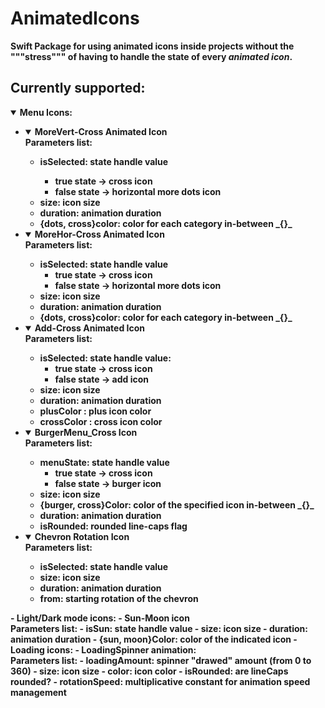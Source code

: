 # AnimatedIcons

<b>Swift Package<b> for using animated icons inside projects without the """stress""" of having to handle the state of every _animated icon_.

## Currently supported:

<details open>
<summary>Menu Icons:</summary>
    <ul>
        <li>
            <details open>
                <summary><b>MoreVert-Cross Animated Icon</b></summary>Parameters list:
                <ul>
                    <li> <b>isSelected</b>: state handle value </li>
                        <ul>
                            <li> <b>true<b> state -> cross icon </li>
                            <li> <b>false<b> state -> horizontal more dots icon </li>
                        </ul>
                    <li><b>size</b>: icon size </li>
                    <li><b>duration</b>: animation duration </li>
                    <li><b>{dots, cross}color</b>: color for each category in-between _{}_ </li>
                </ul>
            </details>
        </li>
        <li>
            <details open>
                <summary><b>MoreHor-Cross Animated Icon<b></summary>Parameters list:
                <ul>
                    <li> <b>isSelected</b>: state handle value
                    <ul>
                        <li> <b>true<b> state -> cross icon</li>
                        <li> <b>false<b> state -> horizontal more dots icon</li>
                    </ul>
                    </li>
                    <li> <b>size</b>: icon size </li>
                    <li> <b>duration</b>: animation duration </li>
                    <li> <b>{dots, cross}color</b>: color for each category in-between _{}_ </li>
                </ul>
            </details>
        </li>
        <li>
            <details open>
                <summary><b>Add-Cross Animated Icon<b></summary>Parameters list:
                <ul>
                <li> <b>isSelected</b>: state handle value:
                    <ul>
                    <li> <b>true<b> state -> cross icon</li>
                    <li> <b>false<b> state -> add icon</li>
                    </ul>
                </li>
                <li> <b>size</b>: icon size </li>
                <li> <b>duration</b>: animation duration</li>
                <li> <b>plusColor<b> : plus icon color</li>
                <li> <b>crossColor<b> : cross icon color</li>
                </ul>
            </details>
        </li>
        <li> 
            <details open>
                <summary><b>BurgerMenu_Cross Icon<b></summary>Parameters list:
                <ul>
                    <li> <b>menuState</b>: state handle value
                    <ul>
                        <li> <b>true<b> state -> cross icon</li>
                        <li> <b>false<b> state -> burger icon</li>
                    </ul>
                    </li>
                    <li> <b>size</b>: icon size</li>
                    <li> <b>{burger, cross}Color</b>: color of the specified icon in-between _{}_ </li>
                    <li> <b>duration</b>: animation duration</li>
                    <li> <b>isRounded</b>: rounded line-caps flag</li>
                </ul>
            </details>
        </li>
        <li> 
            <details open>
                <summary><b>Chevron Rotation Icon<b> </summary>Parameters list:
                <ul>
                    <li> <b>isSelected</b>: state handle value</li>
                    <li> <b>size</b>: icon size</li>
                    <li> <b>duration</b>: animation duration</li>
                    <li> <b>from</b>: starting rotation of the chevron</li>
                </ul>
            </details>
        </li>
    </ul>
</details>
- Light/Dark mode icons:
    -  <b>Sun-Moon icon<b> <br> Parameters list:
         - <b>isSun</b>: state handle value
         - <b>size</b>: icon size
         - <b>duration</b>: animation duration
         - <b>{sun, moon}Color</b>: color of the indicated icon
- Loading icons:
    -  <b>LoadingSpinner animation:<b><br>Parameters list:
         - <b>loadingAmount</b>: spinner "drawed" amount (from 0 to 360)
         - <b>size</b>: icon size
         - <b>color</b>: icon color
         - <b>isRounded</b>: are lineCaps rounded?
         - <b>rotationSpeed</b>: multiplicative constant for animation speed management
